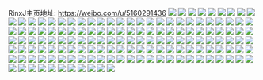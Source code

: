 RinxJ主页地址: https://weibo.com/u/5160291436 
![](https://wx4.sinaimg.cn/mw2000/005De3x2gy1h94blwauonj325e3401kz.jpg) 
![](https://wx4.sinaimg.cn/mw2000/005De3x2gy1h94blzc6cbj315x1qcb29.jpg) 
![](https://wx4.sinaimg.cn/mw2000/005De3x2gy1h71mzc2xzkj30lc0n00xa.jpg) 
![](https://wx4.sinaimg.cn/mw2000/005De3x2gy1h52u8wxdcyj31zi35sx6p.jpg) 
![](https://wx4.sinaimg.cn/mw2000/005De3x2gy1h52u8zgc8zj310w1qnqlz.jpg) 
![](https://wx4.sinaimg.cn/mw2000/005De3x2gy1h4sgjif0y0j30sg4sb7wj.jpg) 
![](https://wx4.sinaimg.cn/mw2000/005De3x2gy1h4sgjmq79qj30sg2uy4qr.jpg) 
![](https://wx4.sinaimg.cn/mw2000/005De3x2gy1h4sgjoa7kkj30sg1rz4qp.jpg) 
![](https://wx4.sinaimg.cn/mw2000/005De3x2gy1h4sgjs8hfvj30sg419kjl.jpg) 
![](https://wx4.sinaimg.cn/mw2000/005De3x2gy1h4sgjutt2uj30sg3z7b2a.jpg) 
![](https://wx4.sinaimg.cn/mw2000/005De3x2gy1h4sgjwwoz5j30sg2ty1ky.jpg) 
![](https://wx4.sinaimg.cn/mw2000/005De3x2gy1h4sgjz2ypgj30sg2ndqv6.jpg) 
![](https://wx4.sinaimg.cn/mw2000/005De3x2gy1h4sgk1dppsj30sg35l1ky.jpg) 
![](https://wx4.sinaimg.cn/mw2000/005De3x2gy1h4sgk3oi60j30lc35se81.jpg) 
![](https://wx4.sinaimg.cn/mw2000/005De3x2gy1h4ke3a1izbj31a024c7wh.jpg) 
![](https://wx4.sinaimg.cn/mw2000/005De3x2gy1h4ke3b2wrsj31a021c7wh.jpg) 
![](https://wx4.sinaimg.cn/mw2000/005De3x2gy1h4gw1rnr1gj30mz0rcafo.jpg) 
![](https://wx4.sinaimg.cn/mw2000/005De3x2gy1h4gw1s3n5lj30n00r37ae.jpg) 
![](https://wx4.sinaimg.cn/mw2000/005De3x2gy1h4gw1r87e8j30z81kitw6.jpg) 
![](https://wx4.sinaimg.cn/mw2000/005De3x2gy1h4gw1vmig2j31431qwkjc.jpg) 
![](https://wx4.sinaimg.cn/mw2000/005De3x2gy1h4gw1w81v4j30vz1ejaqb.jpg) 
![](https://wx4.sinaimg.cn/mw2000/005De3x2ly1h3ck6ekfijj31ph2fa7wi.jpg) 
![](https://wx4.sinaimg.cn/mw2000/005De3x2ly1h3ck6fzdxxj31p12jvu0y.jpg) 
![](https://wx4.sinaimg.cn/mw2000/005De3x2ly1h3ck6gy7fuj31i622vb29.jpg) 
![](https://wx4.sinaimg.cn/mw2000/005De3x2ly1h3ck6ko2qbj30sg0sgaij.jpg) 
![](https://wx4.sinaimg.cn/mw2000/005De3x2ly1h2zp3c24zvj30ib0q9n3b.jpg) 
![](https://wx4.sinaimg.cn/mw2000/005De3x2ly1h2zp3cbjlcj30jt0wu475.jpg) 
![](https://wx4.sinaimg.cn/mw2000/005De3x2ly1h2zp3d438uj319p1ox1kx.jpg) 
![](https://wx4.sinaimg.cn/mw2000/005De3x2ly1h2zp3eezmzj31681u14qp.jpg) 
![](https://wx4.sinaimg.cn/mw2000/005De3x2ly1h2zp3ffbkmj31ib20fhdt.jpg) 
![](https://wx4.sinaimg.cn/mw2000/005De3x2ly1h2zp3is8c7j31841tu7wh.jpg) 
![](https://wx4.sinaimg.cn/mw2000/005De3x2ly1h2zp3k4gsuj31qg2v97wi.jpg) 
![](https://wx4.sinaimg.cn/mw2000/005De3x2ly1h2f0ufi1cej31l62czhdt.jpg) 
![](https://wx4.sinaimg.cn/mw2000/005De3x2ly1h2f0ugc59kj30v119xka5.jpg) 
![](https://wx4.sinaimg.cn/mw2000/005De3x2ly1h2f0ui5cu0j31o42cbqv5.jpg) 
![](https://wx4.sinaimg.cn/mw2000/005De3x2ly1h2f0ukzk6tj31aa20unpd.jpg) 
![](https://wx4.sinaimg.cn/mw2000/005De3x2ly1h2f0urxeywj31sc2ds4qq.jpg) 
![](https://wx4.sinaimg.cn/mw2000/005De3x2ly1h23brqjtixj31nf2bue82.jpg) 
![](https://wx4.sinaimg.cn/mw2000/005De3x2ly1h23brs694nj31s32alx6p.jpg) 
![](https://wx4.sinaimg.cn/mw2000/005De3x2ly1h23brvh748j31c31w5kjl.jpg) 
![](https://wx4.sinaimg.cn/mw2000/005De3x2ly1h23brwhmrcj30zq1e67q9.jpg) 
![](https://wx4.sinaimg.cn/mw2000/005De3x2ly1h23brno5vxj31ej20j7wi.jpg) 
![](https://wx4.sinaimg.cn/mw2000/005De3x2ly1h23bs007f6j32b533cu10.jpg) 
![](https://wx4.sinaimg.cn/mw2000/005De3x2ly1h1xgktul6yj31iw29ue82.jpg) 
![](https://wx4.sinaimg.cn/mw2000/005De3x2ly1h1xgkzxqh0j31sc2pc4qr.jpg) 
![](https://wx4.sinaimg.cn/mw2000/005De3x2ly1h1xgl2iwlej31tj2kzhdv.jpg) 
![](https://wx4.sinaimg.cn/mw2000/005De3x2ly1h1xgl4emynj31jo24y4qq.jpg) 
![](https://wx4.sinaimg.cn/mw2000/005De3x2ly1h1xgl5egy7j30vh15zatt.jpg) 
![](https://wx4.sinaimg.cn/mw2000/005De3x2ly1h1xgl68rn2j31801ou7wh.jpg) 
![](https://wx4.sinaimg.cn/mw2000/005De3x2ly1h1xgl76hl6j30zp1dn1kx.jpg) 
![](https://wx4.sinaimg.cn/mw2000/005De3x2ly1h1xgl8f2h7j31a91p8e81.jpg) 
![](https://wx4.sinaimg.cn/mw2000/005De3x2ly1h1kq1qbbo2j31jh21z7wh.jpg) 
![](https://wx4.sinaimg.cn/mw2000/005De3x2ly1gzufp3d2qdj30va1gt186.jpg) 
![](https://wx4.sinaimg.cn/mw2000/005De3x2ly1gy40bhzn87j31a31rp7wh.jpg) 
![](https://wx4.sinaimg.cn/mw2000/005De3x2ly1gy40bgv0buj31mw2avqv5.jpg) 
![](https://wx4.sinaimg.cn/mw2000/005De3x2ly1gy40bj5t1rj31k225ihdt.jpg) 
![](https://wx4.sinaimg.cn/mw2000/005De3x2ly1gy40bjod56j317h1o3b29.jpg) 
![](https://wx4.sinaimg.cn/mw2000/005De3x2ly1gxgx1fmemzj31mp2am1kx.jpg) 
![](https://wx4.sinaimg.cn/mw2000/005De3x2ly1gxgx1gv1glj31pj2ekkjl.jpg) 
![](https://wx4.sinaimg.cn/mw2000/005De3x2ly1gxgx1kfpukj31s22gkqv5.jpg) 
![](https://wx4.sinaimg.cn/mw2000/005De3x2ly1gxgx1lw86qj315r1hob1c.jpg) 
![](https://wx4.sinaimg.cn/mw2000/005De3x2gy1gwtx34nufpj31ic20g7wi.jpg) 
![](https://wx4.sinaimg.cn/mw2000/005De3x2ly1gwq818p474j31as1tw1kx.jpg) 
![](https://wx4.sinaimg.cn/mw2000/005De3x2ly1gwq81a0uy5j31jp257b29.jpg) 
![](https://wx4.sinaimg.cn/mw2000/005De3x2ly1gwq81c3lyuj31jz27fhdt.jpg) 
![](https://wx4.sinaimg.cn/mw2000/005De3x2ly1gwq81cy76aj31151gy4j0.jpg) 
![](https://wx4.sinaimg.cn/mw2000/005De3x2ly1gwq817mdt2j314s1lwkeg.jpg) 
![](https://wx4.sinaimg.cn/mw2000/005De3x2ly1gwq81e3atoj31e01qm4qp.jpg) 
![](https://wx4.sinaimg.cn/mw2000/005De3x2ly1gwln55rjeuj31eg1v9b29.jpg) 
![](https://wx4.sinaimg.cn/mw2000/005De3x2ly1gwln5dgretj31em20ehdt.jpg) 
![](https://wx4.sinaimg.cn/mw2000/005De3x2ly1gwln5ggavbj31im23ehdt.jpg) 
![](https://wx4.sinaimg.cn/mw2000/005De3x2ly1gwln5i1pvqj31a11pd1kx.jpg) 
![](https://wx4.sinaimg.cn/mw2000/005De3x2ly1gwln5kiexxj31i225bu0x.jpg) 
![](https://wx4.sinaimg.cn/mw2000/005De3x2ly1gwln5nhwffj31os298kjl.jpg) 
![](https://wx4.sinaimg.cn/mw2000/005De3x2ly1gwln5pj5qkj31h323sx6p.jpg) 
![](https://wx4.sinaimg.cn/mw2000/005De3x2ly1gwln5rew62j31ep200qv5.jpg) 
![](https://wx4.sinaimg.cn/mw2000/005De3x2ly1gwln53nh1ej31gk22xkjl.jpg) 
![](https://wx4.sinaimg.cn/mw2000/005De3x2ly1gvg2185gf1j61g41xh7wh02.jpg) 
![](https://wx4.sinaimg.cn/mw2000/005De3x2ly1gvg219ldrvj61qz2bz1ky02.jpg) 
![](https://wx4.sinaimg.cn/mw2000/005De3x2ly1gvg21ax4ctj61tm2fhqv502.jpg) 
![](https://wx4.sinaimg.cn/mw2000/005De3x2ly1gvg21cogr0j619i1oob2902.jpg) 
![](https://wx4.sinaimg.cn/mw2000/005De3x2ly1gvg21e77mxj61kk23fb2902.jpg) 
![](https://wx4.sinaimg.cn/mw2000/005De3x2ly1gvg21g3qvfj61ia20ekjl02.jpg) 
![](https://wx4.sinaimg.cn/mw2000/005De3x2ly1gvg21j30bmj623j2sphdv02.jpg) 
![](https://wx4.sinaimg.cn/mw2000/005De3x2ly1gvg21ks54oj61qe2b7qv502.jpg) 
![](https://wx4.sinaimg.cn/mw2000/005De3x2ly1gvg217abw6j60qo0xpn8r02.jpg) 
![](https://wx4.sinaimg.cn/mw2000/005De3x2ly1gv910o3o7cj61t42dwe8102.jpg) 
![](https://wx4.sinaimg.cn/mw2000/005De3x2ly1gv910qjfvtj62bb333u0z02.jpg) 
![](https://wx4.sinaimg.cn/mw2000/005De3x2ly1gv910sla6zj62222p8qv502.jpg) 
![](https://wx4.sinaimg.cn/mw2000/005De3x2ly1gv910tque2j60lz0ta7b202.jpg) 
![](https://wx4.sinaimg.cn/mw2000/005De3x2ly1gv910vlnlyj61sc2dsb2a02.jpg) 
![](https://wx4.sinaimg.cn/mw2000/005De3x2ly1gv910w8dk7j61581iy1a402.jpg) 
![](https://wx4.sinaimg.cn/mw2000/005De3x2ly1gv4ecxfywqj61n026ou0x02.jpg) 
![](https://wx4.sinaimg.cn/mw2000/005De3x2ly1gv4ecyjw7kj61oo281x6p02.jpg) 
![](https://wx4.sinaimg.cn/mw2000/005De3x2ly1gv4ed09eqtj61qq2bmb2a02.jpg) 
![](https://wx4.sinaimg.cn/mw2000/005De3x2ly1gv4ed1rsykj61nl27gu0x02.jpg) 
![](https://wx4.sinaimg.cn/mw2000/005De3x2ly1gs4uz97pfjj328330a1kz.jpg) 
![](https://wx4.sinaimg.cn/mw2000/005De3x2ly1gs4uz3ks2cj31ql26iqv5.jpg) 
![](https://wx4.sinaimg.cn/mw2000/005De3x2ly1gs4uz4zt74j31sc2dwu0x.jpg) 
![](https://wx4.sinaimg.cn/mw2000/005De3x2ly1gs4uz5z6ghj31ms27whdt.jpg) 
![](https://wx4.sinaimg.cn/mw2000/005De3x2ly1gs4uz7h4ggj31ld24hb29.jpg) 
![](https://wx4.sinaimg.cn/mw2000/005De3x2ly1gs4uz8hshnj31pe29vkjl.jpg) 
![](https://wx4.sinaimg.cn/mw2000/005De3x2ly1grr2dn70otj31sc2dsnf8.jpg) 
![](https://wx4.sinaimg.cn/mw2000/005De3x2ly1grr2dq8ou5j31r1288x6p.jpg) 
![](https://wx4.sinaimg.cn/mw2000/005De3x2ly1grr2drbn60j312s12u7lj.jpg) 
![](https://wx4.sinaimg.cn/mw2000/005De3x2ly1grr2dtku0rj61sc2dse8202.jpg) 
![](https://wx4.sinaimg.cn/mw2000/005De3x2ly1grr2dua71tj30st0ymaij.jpg) 
![](https://wx4.sinaimg.cn/mw2000/005De3x2ly1grr2dvc9xzj31su23dnpd.jpg) 
![](https://wx4.sinaimg.cn/mw2000/005De3x2ly1grr2dxvo93j31vv2ii1l2.jpg) 
![](https://wx4.sinaimg.cn/mw2000/005De3x2ly1grr2dw05q8j31fk1rb7og.jpg) 
![](https://wx4.sinaimg.cn/mw2000/005De3x2ly1grr2dz0z7cj32c0340u0x.jpg) 
![](https://wx4.sinaimg.cn/mw2000/005De3x2ly1gqtihzymz4j31cr1r21kx.jpg) 
![](https://wx4.sinaimg.cn/mw2000/005De3x2ly1gqtii0t61zj31dt1ufe81.jpg) 
![](https://wx4.sinaimg.cn/mw2000/005De3x2ly1gqtii1dm90j30n014wh0v.jpg) 
![](https://wx4.sinaimg.cn/mw2000/005De3x2ly1gqtii35v23j32bb333b2c.jpg) 
![](https://wx4.sinaimg.cn/mw2000/005De3x2ly1gqtii48wz4j3178178kfj.jpg) 
![](https://wx4.sinaimg.cn/mw2000/005De3x2ly1gqtihyusaxj32bb333e84.jpg) 
![](https://wx4.sinaimg.cn/mw2000/005De3x2ly1gqlacdmrmqj32bb333e83.jpg) 
![](https://wx4.sinaimg.cn/mw2000/005De3x2ly1gqaxqmi5qjj32c0340x6p.jpg) 
![](https://wx4.sinaimg.cn/mw2000/005De3x2ly1gqaxqo3s5lj325v25kqv5.jpg) 
![](https://wx4.sinaimg.cn/mw2000/005De3x2ly1gq6axa2a4rj31wm2jhhdt.jpg) 
![](https://wx4.sinaimg.cn/mw2000/005De3x2ly1gq6axb4e6oj31re2ci7wh.jpg) 
![](https://wx4.sinaimg.cn/mw2000/005De3x2ly1gq6axdgf0jj322b2r3x6p.jpg) 
![](https://wx4.sinaimg.cn/mw2000/005De3x2ly1gq6axejlz9j31bn1h01kx.jpg) 
![](https://wx4.sinaimg.cn/mw2000/005De3x2ly1gq6axfoc6nj319b1m74ct.jpg) 
![](https://wx4.sinaimg.cn/mw2000/005De3x2ly1gq6axgov1wj31le1qzb29.jpg) 
![](https://wx4.sinaimg.cn/mw2000/005De3x2ly1gq6axil2lfj31gj1y3x6p.jpg) 
![](https://wx4.sinaimg.cn/mw2000/005De3x2ly1gq6ax8sd57j31ve255u0x.jpg) 
![](https://wx4.sinaimg.cn/mw2000/005De3x2ly1gq6axkm75pj31tr1ovb2a.jpg) 
![](https://wx4.sinaimg.cn/mw2000/005De3x2ly1gpmf0v6tyyj31gw1gwken.jpg) 
![](https://wx4.sinaimg.cn/mw2000/005De3x2ly1gpmf0wido7j32c02c0kgp.jpg) 
![](https://wx4.sinaimg.cn/mw2000/005De3x2ly1gpmf0xw78oj326r26re14.jpg) 
![](https://wx4.sinaimg.cn/mw2000/005De3x2ly1gpj3xm040jj32142o3qv6.jpg) 
![](https://wx4.sinaimg.cn/mw2000/005De3x2ly1gpj3xnbz3vj31iy1iyb29.jpg) 
![](https://wx4.sinaimg.cn/mw2000/005De3x2ly1gpj3xivnqrj31um2clhdu.jpg) 
![](https://wx4.sinaimg.cn/mw2000/005De3x2ly1gpj3xnry9bj30ry0uidnq.jpg) 
![](https://wx4.sinaimg.cn/mw2000/005De3x2ly1gpj3xp4xgjj3221221kjl.jpg) 
![](https://wx4.sinaimg.cn/mw2000/005De3x2ly1gpj3xqa84pj31mr20u1kx.jpg) 
![](https://wx4.sinaimg.cn/mw2000/005De3x2ly1gomv8ngoc8j30n012q48y.jpg) 
![](https://wx4.sinaimg.cn/mw2000/005De3x2ly1gkkaje36euj31yv1yvnpe.jpg) 
![](https://wx4.sinaimg.cn/mw2000/005De3x2ly1gkkajhqreaj32352s74qr.jpg) 
![](https://wx4.sinaimg.cn/mw2000/005De3x2ly1gkkajkccdgj31qw2bve82.jpg) 
![](https://wx4.sinaimg.cn/mw2000/005De3x2ly1gkkajnti66j31qc2b4b2a.jpg) 
![](https://wx4.sinaimg.cn/mw2000/005De3x2ly1gkkajqfntxj31r22c3u0y.jpg) 
![](https://wx4.sinaimg.cn/mw2000/005De3x2ly1gkkajb7ynjj31j921o4qq.jpg) 
